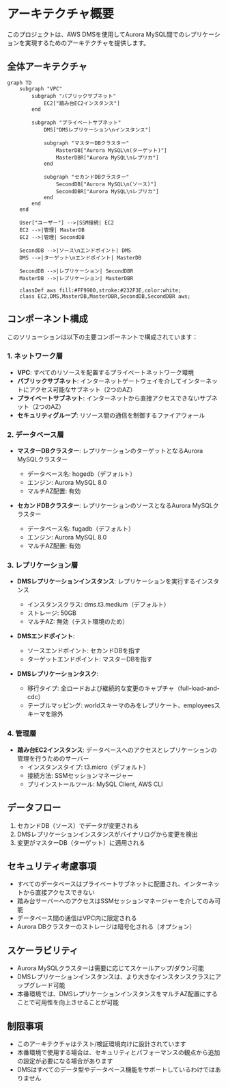 # アーキテクチャ概要

このプロジェクトは、AWS DMSを使用してAurora MySQL間でのレプリケーションを実現するためのアーキテクチャを提供します。

## 全体アーキテクチャ

```mermaid
graph TD
    subgraph "VPC"
        subgraph "パブリックサブネット"
            EC2["踏み台EC2インスタンス"]
        end

        subgraph "プライベートサブネット"
            DMS["DMSレプリケーション\nインスタンス"]

            subgraph "マスターDBクラスター"
                MasterDB["Aurora MySQL\n(ターゲット)"]
                MasterDBR["Aurora MySQL\nレプリカ"]
            end

            subgraph "セカンドDBクラスター"
                SecondDB["Aurora MySQL\n(ソース)"]
                SecondDBR["Aurora MySQL\nレプリカ"]
            end
        end
    end

    User["ユーザー"] -->|SSM接続| EC2
    EC2 -->|管理| MasterDB
    EC2 -->|管理| SecondDB

    SecondDB -->|ソース\nエンドポイント| DMS
    DMS -->|ターゲット\nエンドポイント| MasterDB

    SecondDB -->|レプリケーション| SecondDBR
    MasterDB -->|レプリケーション| MasterDBR

    classDef aws fill:#FF9900,stroke:#232F3E,color:white;
    class EC2,DMS,MasterDB,MasterDBR,SecondDB,SecondDBR aws;
```

## コンポーネント構成

このソリューションは以下の主要コンポーネントで構成されています：

### 1. ネットワーク層

- **VPC**: すべてのリソースを配置するプライベートネットワーク環境
- **パブリックサブネット**: インターネットゲートウェイを介してインターネットにアクセス可能なサブネット（2つのAZ）
- **プライベートサブネット**: インターネットから直接アクセスできないサブネット（2つのAZ）
- **セキュリティグループ**: リソース間の通信を制御するファイアウォール

### 2. データベース層

- **マスターDBクラスター**: レプリケーションのターゲットとなるAurora MySQLクラスター
  - データベース名: hogedb（デフォルト）
  - エンジン: Aurora MySQL 8.0
  - マルチAZ配置: 有効

- **セカンドDBクラスター**: レプリケーションのソースとなるAurora MySQLクラスター
  - データベース名: fugadb（デフォルト）
  - エンジン: Aurora MySQL 8.0
  - マルチAZ配置: 有効

### 3. レプリケーション層

- **DMSレプリケーションインスタンス**: レプリケーションを実行するインスタンス
  - インスタンスクラス: dms.t3.medium（デフォルト）
  - ストレージ: 50GB
  - マルチAZ: 無効（テスト環境のため）

- **DMSエンドポイント**:
  - ソースエンドポイント: セカンドDBを指す
  - ターゲットエンドポイント: マスターDBを指す

- **DMSレプリケーションタスク**:
  - 移行タイプ: 全ロードおよび継続的な変更のキャプチャ（full-load-and-cdc）
  - テーブルマッピング: worldスキーマのみをレプリケート、employeesスキーマを除外

### 4. 管理層

- **踏み台EC2インスタンス**: データベースへのアクセスとレプリケーションの管理を行うためのサーバー
  - インスタンスタイプ: t3.micro（デフォルト）
  - 接続方法: SSMセッションマネージャー
  - プリインストールツール: MySQL Client, AWS CLI

## データフロー

1. セカンドDB（ソース）でデータが変更される
2. DMSレプリケーションインスタンスがバイナリログから変更を検出
3. 変更がマスターDB（ターゲット）に適用される

## セキュリティ考慮事項

- すべてのデータベースはプライベートサブネットに配置され、インターネットから直接アクセスできない
- 踏み台サーバーへのアクセスはSSMセッションマネージャーを介してのみ可能
- データベース間の通信はVPC内に限定される
- Aurora DBクラスターのストレージは暗号化される（オプション）

## スケーラビリティ

- Aurora MySQLクラスターは需要に応じてスケールアップ/ダウン可能
- DMSレプリケーションインスタンスは、より大きなインスタンスクラスにアップグレード可能
- 本番環境では、DMSレプリケーションインスタンスをマルチAZ配置にすることで可用性を向上させることが可能

## 制限事項

- このアーキテクチャはテスト/検証環境向けに設計されています
- 本番環境で使用する場合は、セキュリティとパフォーマンスの観点から追加の設定が必要になる場合があります
- DMSはすべてのデータ型やデータベース機能をサポートしているわけではありません